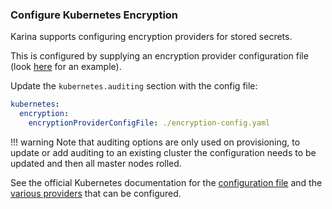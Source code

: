 ### Configure Kubernetes Encryption

Karina supports configuring encryption providers for stored secrets.

This is configured by supplying an encryption provider configuration file (look [here](https://kubernetes.io/docs/tasks/administer-cluster/encrypt-data/#encrypting-your-data) for an example).

Update the `kubernetes.auditing` section with the config file:

```yaml
kubernetes:
  encryption:
    encryptionProviderConfigFile: ./encryption-config.yaml
```

!!! warning
    Note that auditing options are only used on provisioning, to update or add auditing to an existing cluster the configuration needs to be updated and then all master nodes rolled.

See the official Kubernetes documentation for the [configuration file](https://kubernetes.io/docs/tasks/administer-cluster/encrypt-data/#understanding-the-encryption-at-rest-configuration) and the [various providers](https://kubernetes.io/docs/tasks/administer-cluster/encrypt-data/#providers) that can be configured.